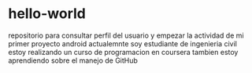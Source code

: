 # hello-world
repositorio para consultar perfil del usuario y empezar la actividad de mi primer proyecto android
actualemnte soy estudiante de ingenieria civil
estoy realizando un curso de programacion en coursera
tambien estoy aprendiendo sobre el manejo de GitHub
